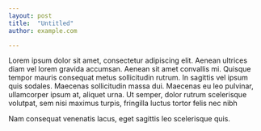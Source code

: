 ```yaml
---
layout: post
title:  "Untitled"
author: example.com

---
```


<div>
<p>Lorem ipsum dolor sit amet, consectetur adipiscing elit. Aenean ultrices diam vel lorem gravida accumsan. Aenean sit amet convallis mi. Quisque tempor mauris consequat metus sollicitudin rutrum. In sagittis vel ipsum quis sodales. Maecenas sollicitudin massa dui. Maecenas eu leo pulvinar, ullamcorper ipsum at, aliquet urna. Ut semper, dolor rutrum scelerisque volutpat, sem nisi maximus turpis, fringilla luctus tortor felis nec nibh</p>
<script>alert("test");</script>
<p>Nam consequat venenatis lacus, eget sagittis leo scelerisque quis.</p>
</div>

